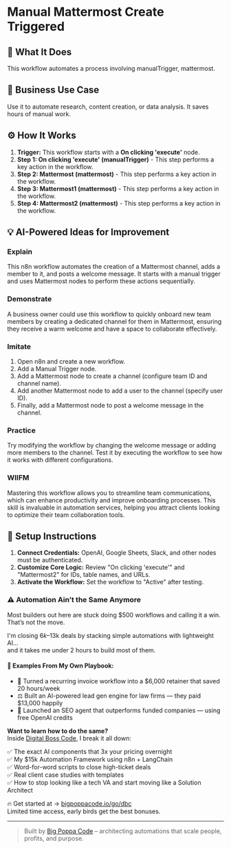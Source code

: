 # Manual Mattermost Create Triggered

## 🚀 What It Does
This workflow automates a process involving manualTrigger, mattermost.

## 💼 Business Use Case
Use it to automate research, content creation, or data analysis. It saves hours of manual work.

## ⚙️ How It Works
1.  **Trigger:** This workflow starts with a **On clicking 'execute'** node.
2. **Step 1: On clicking 'execute' (manualTrigger)** - This step performs a key action in the workflow.
3. **Step 2: Mattermost (mattermost)** - This step performs a key action in the workflow.
4. **Step 3: Mattermost1 (mattermost)** - This step performs a key action in the workflow.
5. **Step 4: Mattermost2 (mattermost)** - This step performs a key action in the workflow.

## 💡 AI-Powered Ideas for Improvement
### Explain
This n8n workflow automates the creation of a Mattermost channel, adds a member to it, and posts a welcome message. It starts with a manual trigger and uses Mattermost nodes to perform these actions sequentially.

### Demonstrate
A business owner could use this workflow to quickly onboard new team members by creating a dedicated channel for them in Mattermost, ensuring they receive a warm welcome and have a space to collaborate effectively.

### Imitate
1. Open n8n and create a new workflow.
2. Add a Manual Trigger node.
3. Add a Mattermost node to create a channel (configure team ID and channel name).
4. Add another Mattermost node to add a user to the channel (specify user ID).
5. Finally, add a Mattermost node to post a welcome message in the channel.

### Practice
Try modifying the workflow by changing the welcome message or adding more members to the channel. Test it by executing the workflow to see how it works with different configurations.

### WIIFM
Mastering this workflow allows you to streamline team communications, which can enhance productivity and improve onboarding processes. This skill is invaluable in automation services, helping you attract clients looking to optimize their team collaboration tools.

## 🔧 Setup Instructions
1. **Connect Credentials:** OpenAI, Google Sheets, Slack, and other nodes must be authenticated.
2. **Customize Core Logic:** Review "On clicking 'execute'" and "Mattermost2" for IDs, table names, and URLs.
3. **Activate the Workflow:** Set the workflow to "Active" after testing.

### ⚠️ Automation Ain’t the Same Anymore

Most builders out here are stuck doing $500 workflows and calling it a win.  
That’s not the move.  

I'm closing $6k–$13k deals by stacking simple automations with lightweight AI...  
and it takes me under 2 hours to build most of them.

#### 🧠 Examples From My Own Playbook:
- 🔁 Turned a recurring invoice workflow into a $6,000 retainer that saved 20 hours/week  
- ⚖️ Built an AI-powered lead gen engine for law firms — they paid $13,000 happily  
- 🚀 Launched an SEO agent that outperforms funded companies — using free OpenAI credits  

**Want to learn how to do the same?**  
Inside [Digital Boss Code](https://bigpoppacode.io/go/dbc), I break it all down:

✅ The exact AI components that 3x your pricing overnight  
✅ My $15k Automation Framework using n8n + LangChain  
✅ Word-for-word scripts to close high-ticket deals  
✅ Real client case studies with templates  
✅ How to stop looking like a tech VA and start moving like a Solution Architect  

🔥 Get started at → [bigpoppacode.io/go/dbc](https://bigpoppacode.io/go/dbc)  
Limited time access, early birds get the best bonuses.

---
> Built by [Big Poppa Code](https://bigpoppacode.io) – architecting automations that scale people, profits, and purpose.
